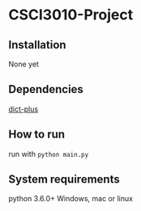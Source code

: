 # CSCI3010-Project

## Installation
None yet

## Dependencies
<a href="https://github.com/spencer-hanson/dict-plus">dict-plus</a>

## How to run
run with `python main.py`

## System requirements
python 3.6.0+
Windows, mac or linux


